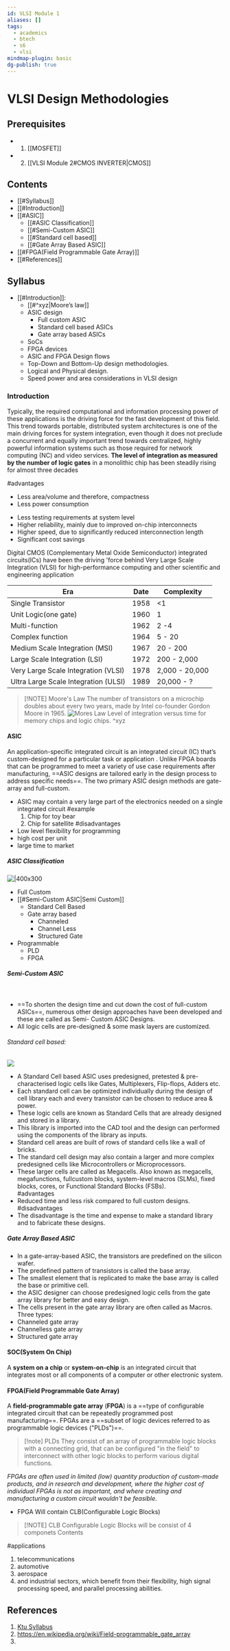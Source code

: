 ```yaml
---
id: VLSI Module 1
aliases: []
tags:
  - academics
  - btech
  - s6
  - vlsi
mindmap-plugin: basic
dg-publish: true
---
```

# VLSI Design Methodologies

## Prerequisites
  - 1.  [[MOSFET]]
  - 2. [[VLSI Module 2#CMOS INVERTER|CMOS]]
## Contents
- [[#Syllabus]]
- [[#Introduction]]
- [[#ASIC]]
	- [[#ASIC Classification]]
	- [[#Semi-Custom ASIC]]
	- [[#Standard cell based]]
	- [[#Gate Array Based ASIC]]
- [[#FPGA(Field Programmable Gate Array)]]
- [[#References]]
## Syllabus

- [[#Introduction]]:
  - [[#^xyz|Moore’s law]]
  - ASIC design
    - Full custom ASIC
    - Standard cell based ASICs
    - Gate array based ASICs
  - SoCs
  - FPGA devices
  - ASIC and FPGA Design flows
  - Top-Down and Bottom-Up design methodologies.
  - Logical and Physical design.
  - Speed power and area considerations in VLSI design

### Introduction

Typically, the required computational and information processing power of these applications is the driving force for the fast development of this field. This trend towards portable, distributed system architectures is one of the main driving forces for system integration, even though it does not preclude a concurrent and equally important trend towards centralized, highly powerful information systems such as those required for network computing (NC) and video services.
**The level of integration as measured by the number of logic gates** in a monolithic chip has been steadily rising for almost three decades

#advantages

- Less area/volume and therefore, compactness
- Less power consumption
* Less testing requirements at system level
* Higher reliability, mainly due to improved on-chip interconnects
* Higher speed, due to significantly reduced interconnection length
* Significant cost savings

Digital CMOS (Complementary Metal Oxide Semiconductor) integrated circuits(ICs) have been the driving 'force behind Very Large Scale Integration (VLSI) for high-performance computing and other scientific and engineering application

| Era                                  | Date | Complexity     |
| ------------------------------------ | ---- | -------------- |
| Single Transistor                    | 1958 | <1             |
| Unit Logic(one gate)                 | 1960 | 1              |
| Multi-function                       | 1962 | 2 -4           |
| Complex function                     | 1964 | 5 - 20         |
| Medium Scale Integration (MSI)       | 1967 | 20 - 200       |
| Large Scale Integration (LSI)        | 1972 | 200 - 2,000    |
| Very Large Scale Integration (VLSI)  | 1978 | 2,000 - 20,000 |
| Ultra Large Scale Integration (ULSI) | 1989 | 20,000 - ?     |

> [!NOTE] Moore's Law
> The number of transistors on a microchip doubles about every two years, made by Intel co-founder Gordon Moore in 1965.
> ![Mores Law](https://upload.wikimedia.org/wikipedia/commons/thumb/0/00/Moore%27s_Law_Transistor_Count_1970-2020.png/800px-Moore%27s_Law_Transistor_Count_1970-2020.png)
> Level of integration versus time for memory chips and logic chips.
> ^xyz

#### ASIC

An application-specific integrated circuit is an integrated circuit (IC) that’s custom-designed for a particular task or application . Unlike FPGA boards that can be programmed to meet a variety of use case requirements after manufacturing, ==ASIC designs are tailored early in the design process to address specific needs==. The two primary ASIC design methods are gate-array and full-custom.

- ASIC may contain a very large part of the electronics needed on a single integrated circuit
  #example
	1. Chip for toy bear
	2. Chip for satellite
#disadvantages 
- Low level flexibility for programming
- high cost per unit
- large time to market
##### ASIC Classification

![|400x300](https://www.electronicshub.org/wp-content/uploads/2020/01/Types-of-ASIC.jpg)

- Full Custom
- [[#Semi-Custom ASIC|Semi Custom]]
  - Standard Cell Based
  - Gate array based
    - Channeled
    - Channel Less
    - Structured Gate
- Programmable
  - PLD
  - FPGA

##### Semi-Custom ASIC
﻿  
- ==To shorten the design time and cut down the cost of full-custom ASICs==, numerous other design approaches have been developed and these are called as Semi- Custom ASIC Designs.  
- All logic cells are pre-designed & some mask layers are customized.  

###### Standard cell based:  
![](https://www.electronicshub.org/wp-content/uploads/2020/01/Standard-Cell-Design.jpg)

- A Standard Cell based ASIC uses predesigned, pretested & pre-characterised logic cells like Gates, Multiplexers, Flip-flops, Adders etc.  
- Each standard cell can be optimized individually during the design of cell library each and every transistor can be chosen to reduce area & power.  
- These logic cells are known as Standard Cells that are already designed and stored in a library.  
- This library is imported into the CAD tool and the design can performed using the components of the library as inputs.  
-  Standard cell areas are built of rows of standard cells like a wall of bricks.  
- The standard cell design may also contain a larger and more complex predesigned cells like Microcontrollers or Microprocessors.  
- These larger cells are called as Megacells. Also known as megacells, megafunctions, fullcustom blocks, system-level macros (SLMs), fixed blocks, cores, or Functional Standard Blocks (FSBs).  
#advantages 
- Reduced time and less risk compared to full custom designs.
#disadvantages 
- The disadvantage is the time and expense to make a standard library and to fabricate these designs.  

##### Gate Array Based ASIC
- In a gate-array-based ASIC, the transistors are predefined on the silicon wafer.  
- The predefined pattern of transistors is called the base array.  
- The smallest element that is replicated to make the base array is called the base or primitive cell.  
- the ASIC designer can choose predesigned logic cells from the gate array library for better and easy design.  
- The cells present in the gate array library are often called as Macros.  
Three types: 
- Channeled gate array  
- Channelless gate array  
- Structured gate array  

#### SOC(System On Chip)
A **system on a chip** or **system-on-chip** is an integrated circuit that integrates most or all components of a computer or other electronic system.
#### FPGA(Field Programmable Gate Array)
A **field-programmable gate array** (**FPGA**) is a ==type of configurable integrated circuit that can be repeatedly programmed post manufacturing==. FPGAs are a ==subset of logic devices referred to as programmable logic devices ("PLDs")==.

>[!note] PLDs 
>They consist of an array of programmable logic blocks with a connecting grid, that can be configured "in the field" to interconnect with other logic blocks to perform various digital functions.

*FPGAs are often used in limited (low) quantity production of custom-made products, and in research and development, where the higher cost of individual FPGAs is not as important, and where creating and manufacturing a custom circuit wouldn't be feasible.* 

- FPGA Will contain CLB(Configurable Logic Blocks)

> [!NOTE] CLB
> Configurable Logic Blocks will be consist of 4 componets
> Contents

#applications
1. telecommunications
2. automotive
3. aerospace
4. and industrial sectors, which benefit from their flexibility, high signal processing speed, and parallel processing abilities.
## References

1. [Ktu Syllabus]()
2. https://en.wikipedia.org/wiki/Field-programmable_gate_array
3. 

